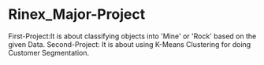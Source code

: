 # Rinex_Major-Project
First-Project:It is about classifying objects into 'Mine' or 'Rock' based on the given Data.
Second-Project: It is about using K-Means Clustering for doing Customer Segmentation.
